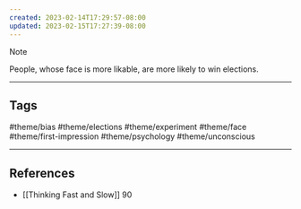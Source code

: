 ```yaml
---
created: 2023-02-14T17:29:57-08:00
updated: 2023-02-15T17:27:39-08:00
---
```


> [!NOTE]
> People, whose face is more likable, are more likely to win elections.

---
## Tags
#theme/bias #theme/elections #theme/experiment #theme/face #theme/first-impression #theme/psychology #theme/unconscious 

---
## References
- [[Thinking Fast and Slow]] 90